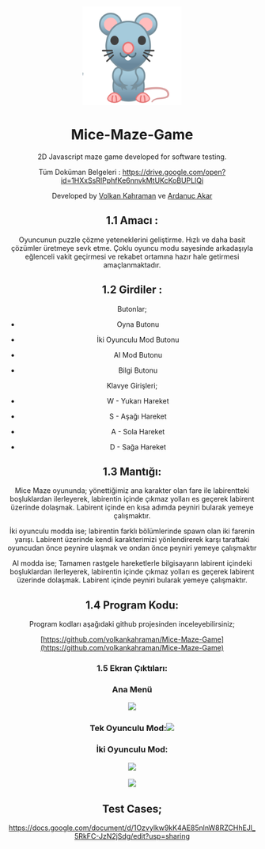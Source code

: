 
<center>
<img src= "https://raw.githubusercontent.com/volkankahraman/Mice-Maze-Game/master/public/res/rat.png" width="200" />
<center>
 
# Mice-Maze-Game


2D Javascript maze game developed for software testing.

Tüm Doküman Belgeleri : https://drive.google.com/open?id=1HXxSsRIPphfKe6nnvkMtUKcKoBUPLlQi

Developed by [Volkan Kahraman](https://github.com/volkankahraman) ve [Ardanuc Akar](https://github.com/ardanucakar)

## 1.1 Amacı :

Oyuncunun puzzle çözme yeteneklerini geliştirme. Hızlı ve daha basit çözümler üretmeye sevk etme. Çoklu oyuncu modu sayesinde arkadaşıyla eğlenceli vakit geçirmesi ve rekabet ortamına hazır hale getirmesi amaçlanmaktadır.

## 1.2 Girdiler :

  

Butonlar;

-   Oyna Butonu
    
-   İki Oyunculu Mod Butonu
    
-   AI Mod Butonu
    
-   Bilgi Butonu
    

Klavye Girişleri;

-   W - Yukarı Hareket
    
-   S - Aşağı Hareket
    
-   A - Sola Hareket
    
-   D - Sağa Hareket
    

## 1.3 Mantığı:

Mice Maze oyununda; yönettiğimiz ana karakter olan fare ile labirentteki boşluklardan ilerleyerek, labirentin içinde çıkmaz yolları es geçerek labirent üzerinde dolaşmak. Labirent içinde en kısa adımda peyniri bularak yemeye çalışmaktır.

İki oyunculu modda ise; labirentin farklı bölümlerinde spawn olan iki farenin yarışı. Labirent üzerinde kendi karakterimizi yönlendirerek karşı taraftaki oyuncudan önce peynire ulaşmak ve ondan önce peyniri yemeye çalışmaktır

AI modda ise; Tamamen rastgele hareketlerle bilgisayarın labirent içindeki boşluklardan ilerleyerek, labirentin içinde çıkmaz yolları es geçerek labirent üzerinde dolaşmak. Labirent içinde peyniri bularak yemeye çalışmaktır.

## 1.4 Program Kodu:

Program kodları aşağıdaki github projesinden inceleyebilirsiniz;

[https://github.com/volkankahraman/Mice-Maze-Game](https://github.com/volkankahraman/Mice-Maze-Game)

### 1.5 Ekran Çıktıları:

### Ana Menü

![](https://lh4.googleusercontent.com/PABMNfOtmKx-v8KMQ3sc2BPurZ8pEql36cQGkovv3bJqi2W0Hp0ecpc37jlXaQBFVr210lYtpd4KoOzDELPPeuM29ffw5cNiOU-zLpXE2TjO86xjc5aXxd-0DWyuRHlB94y2hRc3)

### Tek Oyunculu Mod:![](https://lh5.googleusercontent.com/WUHkezrY2ffzTUYFlv9DBGT37PnLIClXChhHwXc4RlOm7voI0cPenXjzG8OYgzTFFoL_oiguE4xeRljQ_nfPDWgdfcB3y1hzRkEC-1zow2MAry6erRqnHfW14-RfjcUaATvatiR5)

### İki Oyunculu Mod:

![](https://lh6.googleusercontent.com/Tn6SB0Ck00dzXLQ-GlUPrfGaylJIbRyS4asB2NBZkKxQc00KjD60HuYwhUDJdO8oq19gQB4nv6tWMy9zkF5Bs09W6yuTZAg0SgkkcszzoN00Qrb2DWbuvkJrjogzkboAunkznsYO)

![](https://lh4.googleusercontent.com/hPIX-2Nu_eOI9inz60iWZORlxyBPSiCehGO8Lxjn0dcDON3hmCKqaLocaJGS2zkPC4vPQN1UZLQ6-ptb4_JBY8hp3MBIfmaflmLRvwlFQRh4Bj7TkPSSgpTF7eZvqWoo18RciFvV)

## Test Cases;
https://docs.google.com/document/d/1Ozvylkw9kK4AE85nlnW8RZCHhEJl_5RkFC-JzN2jSdg/edit?usp=sharing
